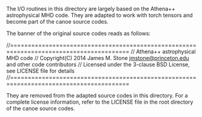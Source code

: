 
The I/O routines in this directory are largely based on the Athena++ astrophysical MHD code.
They are adapted to work with torch tensors and become part of the canoe source codes.

The banner of the original source codes reads as follows:

//========================================================================================
// Athena++ astrophysical MHD code
// Copyright(C) 2014 James M. Stone <jmstone@princeton.edu> and other code contributors
// Licensed under the 3-clause BSD License, see LICENSE file for details
//========================================================================================

They are removed from the adapted source codes in this directory. For a complete license
information, refer to the LICENSE file in the root directory of the canoe source codes.
